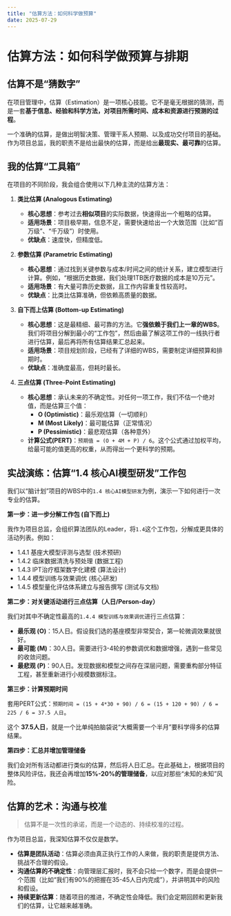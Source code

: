 ```yaml
---
title: "估算方法：如何科学做预算"
date: 2025-07-29
---
```


# 估算方法：如何科学做预算与排期

## 估算不是“猜数字”

在项目管理中，估算（Estimation）是一项核心技能。它不是毫无根据的猜测，而是一套**基于信息、经验和科学方法，对项目所需时间、成本和资源进行预测的过程**。

一个准确的估算，是做出明智决策、管理干系人预期、以及成功交付项目的基础。作为项目总监，我的职责不是给出最快的估算，而是给出**最现实、最可靠**的估算。

## 我的估算“工具箱”

在项目的不同阶段，我会组合使用以下几种主流的估算方法：

1.  **类比估算 (Analogous Estimating)**
    * **核心思想**：参考过去**相似项目**的实际数据，快速得出一个粗略的估算。
    * **适用场景**：项目极早期，信息不足，需要快速给出一个大致范围（比如“百万级”、“千万级”）时使用。
    * **优缺点**：速度快，但精度低。

2.  **参数估算 (Parametric Estimating)**
    * **核心思想**：通过找到关键参数与成本/时间之间的统计关系，建立模型进行计算。例如，“根据历史数据，我们处理1TB医疗数据的成本是10万元”。
    * **适用场景**：有大量可靠历史数据，且工作内容重复性较高时。
    * **优缺点**：比类比估算准确，但依赖高质量的数据。

3.  **自下而上估算 (Bottom-up Estimating)**
    * **核心思想**：这是最精细、最可靠的方法。它**强依赖于我们上一章的WBS**。我们将项目分解到最小的“工作包”，然后由最了解这项工作的一线执行者进行估算，最后再将所有估算结果汇总起来。
    * **适用场景**：项目规划阶段，已经有了详细的WBS，需要制定详细预算和排期时。
    * **优缺点**：准确度最高，但耗时最长。

4.  **三点估算 (Three-Point Estimating)**
    * **核心思想**：承认未来的不确定性。对任何一项工作，我们不估一个绝对值，而是估算三个值：
        * **O (Optimistic)**：最乐观估算（一切顺利）
        * **M (Most Likely)**：最可能估算（正常情况）
        * **P (Pessimistic)**：最悲观估算（各种意外）
    * **计算公式(PERT)**：`预期值 = (O + 4M + P) / 6`。这个公式通过加权平均，给最可能的值更高的权重，从而得出一个更科学的预期。

## 实战演练：估算“1.4 核心AI模型研发”工作包

我们以“脑计划”项目的WBS中的`1.4 核心AI模型研发`为例，演示一下如何进行一次专业的估算。

**第一步：进一步分解工作包 (自下而上)**

我作为项目总监，会组织算法团队的Leader，将`1.4`这个工作包，分解成更具体的活动列表。例如：
* 1.4.1 基座大模型评测与选型 (技术预研)
* 1.4.2 临床数据清洗与预处理 (数据工程)
* 1.4.3 IPT治疗框架数字化建模 (算法设计)
* 1.4.4 模型训练与效果调优 (核心研发)
* 1.4.5 模型量化评估体系建立与报告撰写 (测试与文档)

**第二步：对关键活动进行三点估算（人日/Person-day）**

我们对其中不确定性最高的`1.4.4 模型训练与效果调优`进行三点估算：

* **最乐观 (O)**：15人日。假设我们选的基座模型非常契合，第一轮微调效果就很好。
* **最可能 (M)**：30人日。需要进行3-4轮的参数调优和数据增强，遇到一些常见的收敛问题。
* **最悲观 (P)**：90人日。发现数据和模型之间存在深层问题，需要重构部分特征工程，甚至重新进行小规模数据标注。

**第三步：计算预期时间**

套用PERT公式：`预期时间 = (15 + 4*30 + 90) / 6 = (15 + 120 + 90) / 6 = 225 / 6 = 37.5 人日`。

这个 **37.5人日**，就是一个比单纯拍脑袋说“大概需要一个半月”要科学得多的估算结果。

**第四步：汇总并增加管理储备**

我们会对所有活动都进行类似的估算，然后将人日汇总。在此基础上，根据项目的整体风险评估，我还会再增加**15%-20%的管理储备**，以应对那些“未知的未知”风险。

## 估算的艺术：沟通与校准

> 估算不是一次性的承诺，而是一个动态的、持续校准的过程。

作为项目总监，我深知估算不仅仅是数学。
* **估算是团队活动**：估算必须由真正执行工作的人来做，我的职责是提供方法、挑战不合理的假设。
* **沟通估算的不确定性**：向管理层汇报时，我不会只给一个数字，而是会提供一个范围（比如“我们有90%的把握在35-45人日内完成”），并讲明其中的风险和假设。
* **持续更新估算**：随着项目的推进，不确定性会降低。我们会定期回顾和更新我们的估算，让它越来越准确。